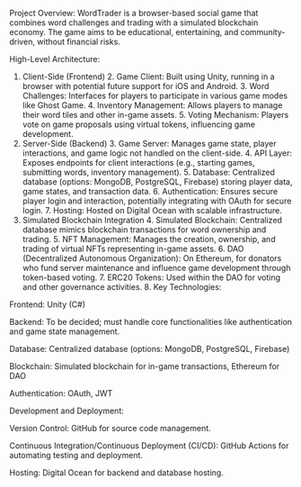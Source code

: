 ﻿Project Overview:
WordTrader is a browser-based social game that combines word challenges and trading with a simulated blockchain economy. The game aims to be educational, entertaining, and community-driven, without financial risks.

High-Level Architecture:

1. Client-Side (Frontend)
   2. Game Client: Built using Unity, running in a browser with potential future support for iOS and Android.
   3. Word Challenges: Interfaces for players to participate in various game modes like Ghost Game.
   4. Inventory Management: Allows players to manage their word tiles and other in-game assets.
   5. Voting Mechanism: Players vote on game proposals using virtual tokens, influencing game development.
2. Server-Side (Backend)
   3. Game Server: Manages game state, player interactions, and game logic not handled on the client-side.
   4. API Layer: Exposes endpoints for client interactions (e.g., starting games, submitting words, inventory management).
   5. Database: Centralized database (options: MongoDB, PostgreSQL, Firebase) storing player data, game states, and transaction data.
   6. Authentication: Ensures secure player login and interaction, potentially integrating with OAuth for secure login.
   7. Hosting: Hosted on Digital Ocean with scalable infrastructure.
3. Simulated Blockchain Integration
   4. Simulated Blockchain: Centralized database mimics blockchain transactions for word ownership and trading.
   5. NFT Management: Manages the creation, ownership, and trading of virtual NFTs representing in-game assets.
   6. DAO (Decentralized Autonomous Organization): On Ethereum, for donators who fund server maintenance and influence game development through token-based voting.
   7. ERC20 Tokens: Used within the DAO for voting and other governance activities.
   8. Key Technologies:

Frontend: Unity (C#)

Backend: To be decided; must handle core functionalities like authentication and game state management.

Database: Centralized database (options: MongoDB, PostgreSQL, Firebase)

Blockchain: Simulated blockchain for in-game transactions, Ethereum for DAO

Authentication: OAuth, JWT

Development and Deployment:

Version Control: GitHub for source code management.

Continuous Integration/Continuous Deployment (CI/CD): GitHub Actions for automating testing and deployment.

Hosting: Digital Ocean for backend and database hosting.
